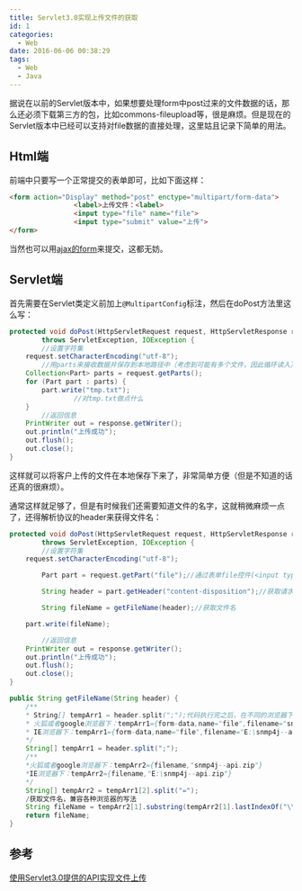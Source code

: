 ```yaml
---
title: Servlet3.0实现上传文件的获取
id: 1
categories:
  - Web
date: 2016-06-06 00:38:29
tags:
  - Web
  - Java
---
```


据说在以前的Servlet版本中，如果想要处理form中post过来的文件数据的话，那么还必须下载第三方的包，比如commons-fileupload等，很是麻烦。但是现在的Servlet版本中已经可以支持对file数据的直接处理，这里姑且记录下简单的用法。

## Html端

前端中只要写一个正常提交的表单即可，比如下面这样：
```html
<form action="Display" method="post" enctype="multipart/form-data">
                <label>上传文件：<label>
                <input type="file" name="file">
                <input type="submit" value="上传">
</form>
```
当然也可以用[ajax的form](/2016/06/04/1/)来提交，这都无妨。


## Servlet端

首先需要在Servlet类定义前加上`@MultipartConfig`标注，然后在doPost方法里这么写：
```java
protected void doPost(HttpServletRequest request, HttpServletResponse response)
		throws ServletException, IOException {
        //设置字符集
	request.setCharacterEncoding("utf-8");
        //用parts来接收数据并保存到本地路径中（考虑到可能有多个文件，因此循环读入）
	Collection<Part> parts = request.getParts();
	for (Part part : parts) {
		part.write("tmp.txt");
                //对tmp.txt做点什么
	}
        //返回信息
	PrintWriter out = response.getWriter();
	out.println("上传成功");
	out.flush();
	out.close();
}
```
这样就可以将客户上传的文件在本地保存下来了，非常简单方便（但是不知道的话还真的很麻烦）。

通常这样就足够了，但是有时候我们还需要知道文件的名字，这就稍微麻烦一点了，还得解析协议的header来获得文件名：
```java
protected void doPost(HttpServletRequest request, HttpServletResponse response)
		throws ServletException, IOException {
        //设置字符集
	request.setCharacterEncoding("utf-8");

        Part part = request.getPart("file");//通过表单file控件(<input type="file" name="file">)的名字直接获取Part对象

        String header = part.getHeader("content-disposition");//获取请求头，请求头的格式：form-data; name="file"; filename="snmp4j--api.zip"

        String fileName = getFileName(header);//获取文件名

	part.write(fileName);

        //返回信息
	PrintWriter out = response.getWriter();
	out.println("上传成功");
	out.flush();
	out.close();
}

public String getFileName(String header) {
    /**
    * String[] tempArr1 = header.split(";");代码执行完之后，在不同的浏览器下，tempArr1数组里面的内容稍有区别
    * 火狐或者google浏览器下：tempArr1={form-data,name="file",filename="snmp4j--api.zip"}
    * IE浏览器下：tempArr1={form-data,name="file",filename="E:\snmp4j--api.zip"}
    */
    String[] tempArr1 = header.split(";");
    /**
    *火狐或者google浏览器下：tempArr2={filename,"snmp4j--api.zip"}
    *IE浏览器下：tempArr2={filename,"E:\snmp4j--api.zip"}
    */
    String[] tempArr2 = tempArr1[2].split("=");
    /获取文件名，兼容各种浏览器的写法
    String fileName = tempArr2[1].substring(tempArr2[1].lastIndexOf("\\")+1).replaceAll("\"", "");
    return fileName;
}
```
## 参考

[使用Servlet3.0提供的API实现文件上传](http://www.cnblogs.com/xdp-gacl/p/4224960.html)